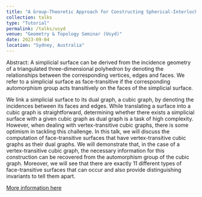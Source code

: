 ```yaml
---
title: "A Group-Theoretic Approach for Constructing Spherical-Interlocking Assemblies"
collection: talks
type: "Tutorial"
permalink: /talks/usyd
venue: "Geometry & Topology Seminar (Usyd)"
date: 2023-09-04
location: "Sydney, Australia"
---
```


Abstract: A simplicial surface can be derived from the incidence geometry of a 
triangulated three-dimensional polyhedron by denoting the relationships between 
the corresponding vertices, edges and faces. We refer to a simplicial surface as 
face-transitive if the corresponding automorphism group acts transitively on the 
faces of the simplicial surface.

We link a simplicial surface to its dual graph, a cubic graph, by denoting the 
incidences between its faces and edges. While translating a surface into a cubic 
graph is straightforward, determining whether there exists a simplicial surface with 
a given cubic graph as dual graph is a task of high complexity. However, when dealing 
with vertex-transitive cubic graphs, there is some optimism in tackling this challenge.
In this talk, we will discuss the computation of face-transitive surfaces that have 
vertex-transitive cubic graphs as their dual graphs. We will demonstrate that, in the 
case of a vertex-transitive cubic graph, the necessary information for this construction 
can be recovered from the automorphism group of the cubic graph. Moreover, we will see 
that there are exactly 11 different types of face-transitive surfaces that can occur and 
also provide distinguishing invariants to tell them apart.

[More information here](https://www.maths.usyd.edu.au/s/scnitm/tillmann-Geometry-Topology-Reymond)
